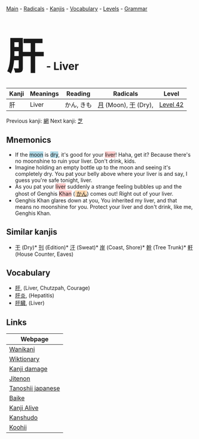<style> bigfont {font-size: 100px}</style>
[Main](../index.md) -
[Radicals](../radicals.md) -
[Kanjis](../kanjis.md) -
[Vocabulary](../vocabulary.md) -
[Levels](../levels.md) -
[Grammar](../grammar.md)
# <bigfont> 肝</bigfont> - Liver 

| Kanji | Meanings | Reading | Radicals | Level |
| --- | --- | --- | --- | --- |
| 肝 | Liver | かん, きも | [月](../radicals/月.md) (Moon), [干](../radicals/干.md) (Dry),  | [Level 42](../levels/wk_level42.md) |

Previous kanji: [網](網.md) Next kanji: [芝](芝.md) 

## Mnemonics
 * If the <span style="background-color:#ADD8E6"> moon</span> is <span style="background-color:#ADD8E6"> dry</span>, it's good for your <span style="background-color:#ffcccb"> liver</span>! Haha, get it? Because there's no moonshine to ruin your liver. Don't drink, kids.
* Imagine holding an empty bottle up to the moon and seeing it's completely dry. You pat your belly above where your liver is and say, I guess you're safe tonight, liver.
* As you pat your <span style="background-color:#ffcccb"> liver</span> suddenly a strange feeling bubbles up and the ghost of Genghis <span style="background-color:#ffcccb"> Khan</span> (<span style="background-color:#fed8b1"> [かん](https://jisho.org/search/かん)</span>) comes out! Right out of your liver.
* Genghis Khan glares down at you, You inherited my liver, and that means no moonshine for you. Protect your liver and don't drink, like me, Genghis Khan.


## Similar kanjis
 * [干](干.md) (Dry)* [刊](刊.md) (Edition)* [汗](汗.md) (Sweat)* [岸](岸.md) (Coast, Shore)* [幹](幹.md) (Tree Trunk)* [軒](軒.md) (House Counter, Eaves)


## Vocabulary
 * [肝](../vocabulary/肝.md), (Liver, Chutzpah, Courage)
* [肝炎](../vocabulary/肝.md), (Hepatitis)
* [肝臓](../vocabulary/肝.md), (Liver)



## Links 

| Webpage |
| --- |
| [Wanikani          ](https://www.wanikani.com/kanji/肝) |
| [Wiktionary        ](https://en.wiktionary.org/wiki/肝) |
| [Kanji damage      ](http://www.kanjidamage.com/kanji/search?utf8=✓&q=肝) |
| [Jitenon           ](https://jitenon.com/kanji/肝) |
| [Tanoshii japanese ](https://www.tanoshiijapanese.com/dictionary/kanji.cfm?k=肝) |
| [Baike             ](https://baike.baidu.com/item/肝) |
| [Kanji Alive       ](https://app.kanjialive.com/肝) |
| [Kanshudo          ](https://www.kanshudo.com/searchmn?q=肝) |
| [Koohii            ](https://kanji.koohii.com/study/kanji/肝) |
